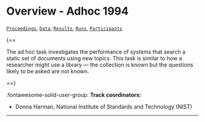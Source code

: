 # Overview - Adhoc 1994

[`Proceedings`](./proceedings.md), [`Data`](./data.md), [`Results`](./results.md), [`Runs`](./runs.md), [`Participants`](./participants.md)

{==

The ad hoc task investigates the performance of systems that search a static set of documents using new topics. This task is similar to how a researcher might use a library — the collection is known but the questions likely to be asked are not known.

==}

:fontawesome-solid-user-group: **Track coordinators:**

- Donna Harman, National Institute of Standards and Technology (NIST) 



---

